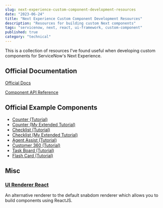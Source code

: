 ```yaml
---
slug: next-experience-custom-component-development-resources
date: "2023-06-24"
title: "Next Experience Custom Component Development Resources"
description: "Resources for building custom Next components"
tags: "servicenow, next, react, ui-framework, custom-component"
published: true
category: "technical"
---
```


This is a collection of resources I've found useful when developing custom components for ServiceNow's Next Experience.

## Official Documentation

[Official Docs](https://developer.servicenow.com/dev.do#!/reference/next-experience/latest/ui-framework/getting-started/introduction)

[Component API Reference](https://developer.servicenow.com/dev.do#!/reference/next-experience/components)

## Official Example Components

- [Counter (Tutorial)](https://developer.servicenow.com/dev.do#!/reference/next-experience/utah/ui-framework/examples/counter)
- [Counter (My Extended Tutorial)](custom-next-components-counter)
- [Checklist (Tutorial)](https://developer.servicenow.com/dev.do#!/reference/next-experience/utah/ui-framework/examples/checklist)
- [Checklist (My Extended Tutorial)](custom-next-)
- [Agent Assist (Tutorial)](https://developer.servicenow.com/dev.do#!/reference/next-experience/utah/ui-framework/examples/agent-assist)
- [Customer 360 (Tutorial)](https://developer.servicenow.com/dev.do#!/reference/next-experience/utah/ui-framework/examples/customer-360)
- [Task Board (Tutorial)](https://developer.servicenow.com/dev.do#!/reference/next-experience/utah/ui-framework/examples/task-board)
- [Flash Card (Tutorial)](https://developer.servicenow.com/dev.do#!/reference/next-experience/utah/ui-framework/examples/flash-card)

## Misc

### [UI Renderer React](https://verboselog.com/react-renderer/)

An alternative renderer to the default snabdom renderer which allows you to build components using ReactJS.
